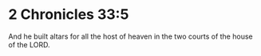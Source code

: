 # 2 Chronicles 33:5

And he built altars for all the host of heaven in the two courts of the house of the LORD.